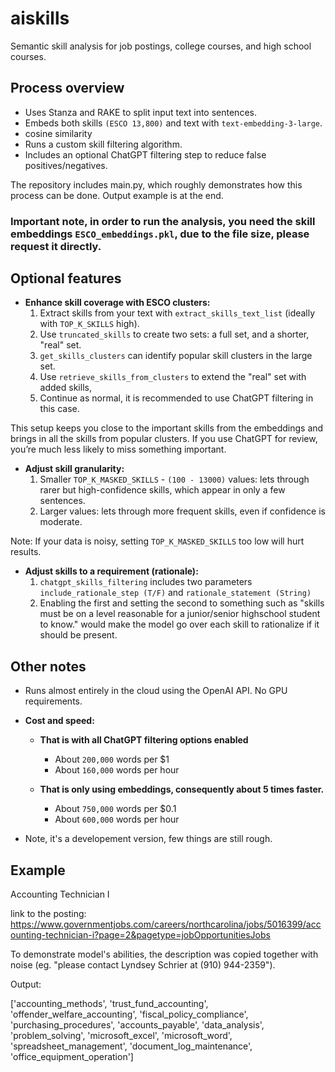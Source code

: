 # aiskills
Semantic skill analysis for job postings, college courses, and high school courses.


## Process overview

- Uses Stanza and RAKE to split input text into sentences.
- Embeds both skills `(ESCO 13,800)` and text with `text-embedding-3-large`.
- cosine similarity
- Runs a custom skill filtering algorithm.
- Includes an optional ChatGPT filtering step to reduce false positives/negatives.

The repository includes main.py, which roughly demonstrates how this process can be done. 
Output example is at the end.

### **Important note, in order to run the analysis, you need the skill embeddings `ESCO_embeddings.pkl`, due to the file size, please request it directly.**

## Optional features

- **Enhance skill coverage with ESCO clusters:**
  1. Extract skills from your text with `extract_skills_text_list` (ideally with `TOP_K_SKILLS` high).
  2. Use `truncated_skills` to create two sets: a full set, and a shorter, "real" set.
  3. `get_skills_clusters` can identify popular skill clusters in the large set.
  4. Use `retrieve_skills_from_clusters` to extend the "real" set with added skills,
  6. Continue as normal, it is recommended to use ChatGPT filtering in this case. 

This setup keeps you close to the important skills from the embeddings and brings in all the skills from popular clusters. If you use ChatGPT for review, you’re much less likely to miss something important.

- **Adjust skill granularity:**
  1. Smaller `TOP_K_MASKED_SKILLS` - `(100 - 13000)` values: lets through rarer but high-confidence skills, which appear in only a few sentences.
  2. Larger values: lets through more frequent skills, even if confidence is moderate.

Note: If your data is noisy, setting `TOP_K_MASKED_SKILLS` too low will hurt results.

- **Adjust skills to a requirement (rationale):**
  1. `chatgpt_skills_filtering` includes two parameters `include_rationale_step (T/F)` and `rationale_statement (String)`
  2. Enabling the first and setting the second to something such as "skills must be on a level reasonable for a junior/senior highschool student to know." would make the model go over each skill to rationalize if it should be present.

## Other notes
- Runs almost entirely in the cloud using the OpenAI API. No GPU requirements.
- **Cost and speed:**
  - **That is with all ChatGPT filtering options enabled**
    - About `200,000` words per $1        
    - About `160,000` words per hour

  - **That is only using embeddings, consequently about 5 times faster.**
    - About `750,000` words per $0.1     
    - About `600,000` words per hour
    
- Note, it's a developement version, few things are still rough.

## Example

Accounting Technician I

link to the posting: https://www.governmentjobs.com/careers/northcarolina/jobs/5016399/accounting-technician-i?page=2&pagetype=jobOpportunitiesJobs

To demonstrate model's abilities, the description was copied together with noise (eg. "please contact Lyndsey Schrier at (910) 944-2359").


Output:

['accounting_methods', 'trust_fund_accounting', 'offender_welfare_accounting', 'fiscal_policy_compliance', 'purchasing_procedures', 'accounts_payable', 'data_analysis', 'problem_solving', 'microsoft_excel', 'microsoft_word', 'spreadsheet_management', 'document_log_maintenance', 'office_equipment_operation']
